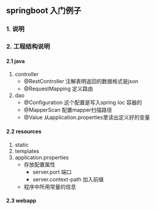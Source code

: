 
## springboot 入门例子
### 1. 说明
### 2. 工程结构说明
#### 2.1 java
1. controller
    - @RestController 注解表明返回的数据格式是json
    - @RequestMapping 定义路由
2. dao
    - @Configuration 这个配置是写入spring Ioc 容器的
    - @MapperScan 配置mapper扫描路径
    - @Value 从application.properties里读出定义好的变量
#### 2.2 resources
1. static
2. templates
3. application.properties
    - 存放配置属性
        - server.port 端口
        - server.context-path 加入前缀
    - 程序中所用常量的信息
#### 2.3 webapp